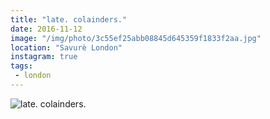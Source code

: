 ```yaml
---
title: "late. colainders."
date: 2016-11-12
image: "/img/photo/3c55ef25abb08845d645359f1833f2aa.jpg"
location: "Savurè London"
instagram: true
tags:
 - london
---
```


![late. colainders.](/img/photo/3c55ef25abb08845d645359f1833f2aa.jpg)
